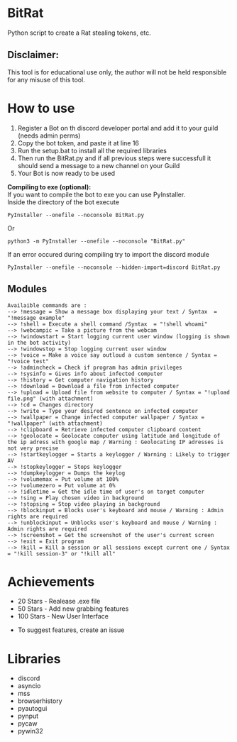 # BitRat
Python script to create a Rat stealing tokens, etc.

## **Disclaimer:**

This tool is for educational use only, the author will not be held responsible for any misuse of this tool.


# How to use
1. Register a Bot on th discord developer portal and add it to your guild (needs admin perms)
2. Copy the bot token, and paste it at line 16
3. Run the setup.bat to install all the required libraries
4. Then run the BitRat.py and if all previous steps were successfull it should send a message to a new channel on your Guild
5. Your Bot is now ready to be used

**Compiling to exe (optional):**\
If you want to compile the bot to exe you can use PyInstaller.\
Inside the directory of the bot execute 
```
PyInstaller --onefile --noconsole BitRat.py
```
Or 
``` 
python3 -m PyInstaller --onefile --noconsole "BitRat.py"
```
If an error occured during compiling try to import the discord module 
```
PyInstaller --onefile --noconsole --hidden-import=discord BitRat.py
```

## **Modules**
```
Availaible commands are :
--> !message = Show a message box displaying your text / Syntax  = "!message example"
--> !shell = Execute a shell command /Syntax  = "!shell whoami"
--> !webcampic = Take a picture from the webcam
--> !windowstart = Start logging current user window (logging is shown in the bot activity)
--> !windowstop = Stop logging current user window 
--> !voice = Make a voice say outloud a custom sentence / Syntax = "!voice test"
--> !admincheck = Check if program has admin privileges
--> !sysinfo = Gives info about infected computer
--> !history = Get computer navigation history
--> !download = Download a file from infected computer
--> !upload = Upload file from website to computer / Syntax = "!upload file.png" (with attachment)
--> !cd = Changes directory
--> !write = Type your desired sentence on infected computer
--> !wallpaper = Change infected computer wallpaper / Syntax = "!wallpaper" (with attachment)
--> !clipboard = Retrieve infected computer clipboard content
--> !geolocate = Geolocate computer using latitude and longitude of the ip adress with google map / Warning : Geolocating IP adresses is not very precise
--> !startkeylogger = Starts a keylogger / Warning : Likely to trigger AV 
--> !stopkeylogger = Stops keylogger
--> !dumpkeylogger = Dumps the keylog
--> !volumemax = Put volume at 100%
--> !volumezero = Put volume at 0%
--> !idletime = Get the idle time of user's on target computer
--> !sing = Play chosen video in background
--> !stopsing = Stop video playing in background
--> !blockinput = Blocks user's keyboard and mouse / Warning : Admin rights are required
--> !unblockinput = Unblocks user's keyboard and mouse / Warning : Admin rights are required
--> !screenshot = Get the screenshot of the user's current screen
--> !exit = Exit program
--> !kill = Kill a session or all sessions except current one / Syntax = "!kill session-3" or "!kill all"
```

# Achievements

- 20 Stars - Realease .exe file
- 50 Stars - Add new grabbing features
- 100 Stars - New User Interface

* To suggest features, create an issue

# Libraries
- discord
- asyncio
- mss
- browserhistory
- pyautogui
- pynput
- pycaw
- pywin32

